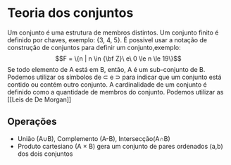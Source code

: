 # Teoria dos conjuntos
Um conjunto é uma estrutura de membros distintos. 
Um conjunto finito é definido por chaves, exemplo: {3, 4, 5}. 
É possivel usar a notação de construção de conjuntos para definir um conjunto,exemplo: 
$$F = \{n | n \in {\bf Z}\ e\ 0 \le n \le 19\}$$Se todo elemento de A está em B, então, A é um sub-conjunto de B. 
Podemos utilizar os símbolos de $\subset$ e $\supset$ para indicar que um conjunto está contido ou contém outro conjunto. 
A cardinalidade de um conjunto é definido como a quantidade de membros do conjunto.
Podemos utilizar as [[Leis de De Morgan]]
## Operações
- União (A$\cup$B), Complemento (A-B), Intersecção(A$\cap$B)
- Produto cartesiano (A × B) gera um conjunto de pares ordenados (a,b) dos dois conjuntos